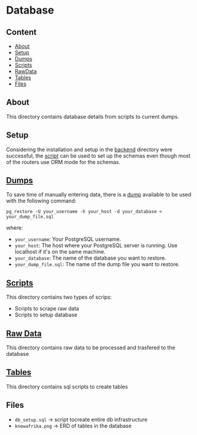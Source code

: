 # Database

## Content
* [About](#about)
* [Setup](#setup)
* [Dumps](#dumps)
* [Scripts](#scripts)
* [RawData](#rawdata)
* [Tables](#tables)
* [Files](#files)

## About
This directory contains database details from
scripts to current dumps.

## Setup
Considering the installation and setup in
the [backend](../backend) directory were successful,
the [script](./db_setup.sql) can be used to set up
the schemas even though most of the routers
use ORM mode for the schemas.

## [Dumps](./dumps)
To save time of manually entering data, there is a [dump](./dumps/db_dump_3.sql)
available to be used with the following command:
```
pg_restore -U your_username -h your_host -d your_database < your_dump_file.sql
```
where:
* `your_username`: Your PostgreSQL username.
* `your_host`: The host where your PostgreSQL server is running.
Use localhost if it's on the same machine.
* `your_database`: The name of the database you want to restore.
* `your_dump_file.sql`: The name of the dump file you want to restore.


## [Scripts](./scripts)
This directory contains two types of scrips:
- Scripts to scrape raw data
- Scripts to setup database

## [Raw Data](./raw_data)
This directory contains raw data to be processed and trasfered to the database


## [Tables](./tables)
This directory contains sql scripts to create tables


## Files

- `db_setup.sql` -> script tocreate entire db infrastructure
- `knowafrika.png` -> ERD of tables in the database
